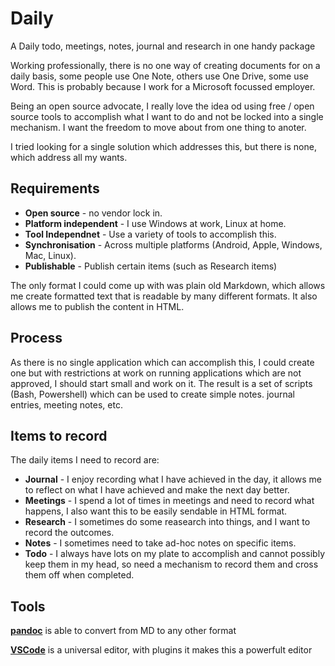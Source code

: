 # Daily
A Daily todo, meetings, notes, journal and research in one handy package

Working professionally, there is no one way of creating documents for on a daily basis, some people use One Note, others use One Drive, some use Word. This is probably because I work for a Microsoft focussed employer.

Being an open source advocate, I really love the idea od using free / open source tools to accomplish what I want to do and not be locked into a single mechanism. I want the freedom to move about from one thing to anoter.

I tried looking for a single solution which addresses this, but there is none, which address all my wants.

## Requirements
- **Open source** - no vendor lock in.
- **Platform independent** - I use Windows at work, Linux at home.
- **Tool Independnet** - Use a variety of tools to accomplish this.
- **Synchronisation** - Across multiple platforms (Android, Apple, Windows, Mac, Linux).
- **Publishable** - Publish certain items (such as Research items)
  
The only format I could come up with was plain old Markdown, which allows me create formatted text that is readable by many different formats. It also allows me to publish the content in HTML.

## Process
As there is no single application which can accomplish this, I could create one but with restrictions at work on running applications which are not approved, I should start small and work on it.
The result is a set of scripts (Bash, Powershell) which can be used to create simple notes. journal entries, meeting notes, etc.

## Items to record
The daily items I need to record are:
- **Journal** - I enjoy recording what I have achieved in the day, it allows me to reflect on what I have achieved and make the next day better.
- **Meetings** - I spend a lot of times in meetings and need to record what happens, I also want this to be easily sendable in HTML format.
- **Research** - I sometimes do some reasearch into things, and I want to record the outcomes.
-  **Notes** - I sometimes need to take ad-hoc notes on specific items.
- **Todo** - I always have lots on my plate to accomplish and cannot possibly keep them in my head, so need a mechanism to record them and cross them off when completed.

## Tools
[**pandoc**](https://pandoc.org/) is able to convert from MD to any other format

[**VSCode**](https://code.visualstudio.com/) is a universal editor, with plugins it makes this a powerfult editor

 
